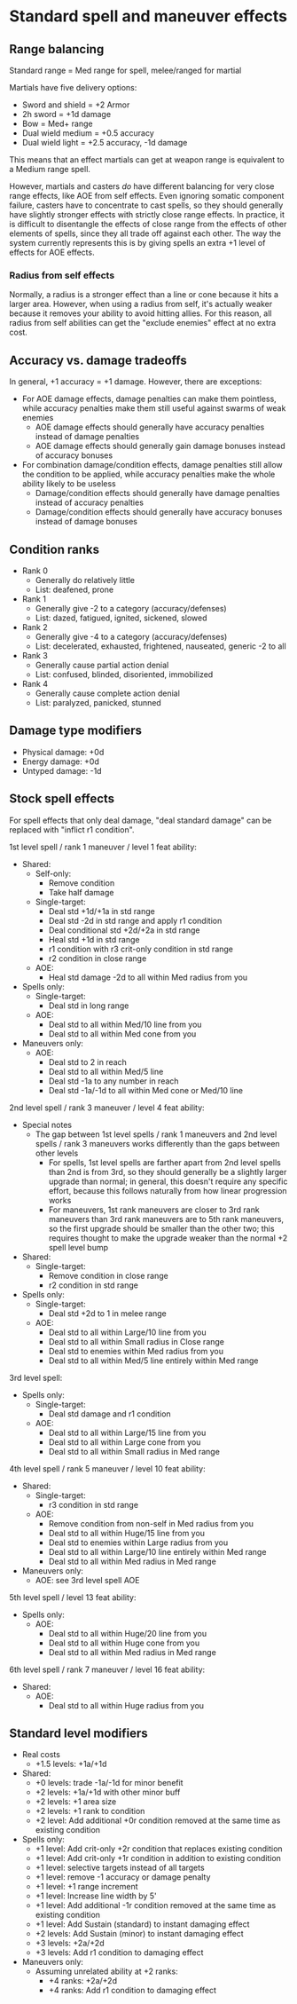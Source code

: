# Standard spell and maneuver effects

## Range balancing

Standard range = Med range for spell, melee/ranged for martial

Martials have five delivery options:
* Sword and shield = +2 Armor
* 2h sword = +1d damage
* Bow = Med+ range
* Dual wield medium = +0.5 accuracy
* Dual wield light = +2.5 accuracy, -1d damage

This means that an effect martials can get at weapon range is equivalent to a Medium range spell.

However, martials and casters *do* have different balancing for very close range effects, like AOE
from self effects.
Even ignoring somatic component failure, casters have to concentrate to cast spells, so they should
generally have slightly stronger effects with strictly close range effects.
In practice, it is difficult to disentangle the effects of close range from the effects of other
elements of spells, since they all trade off against each other.
The way the system currently represents this is by giving spells an extra +1 level of effects for
AOE effects.

### Radius from self effects
Normally, a radius is a stronger effect than a line or cone because it hits a larger area.
However, when using a radius from self, it's actually weaker because it removes your ability to avoid hitting allies.
For this reason, all radius from self abilities can get the "exclude enemies" effect at no extra
cost.

## Accuracy vs. damage tradeoffs

In general, +1 accuracy = +1 damage. However, there are exceptions:
* For AOE damage effects, damage penalties can make them pointless, while accuracy penalties make
  them still useful against swarms of weak enemies
  * AOE damage effects should generally have accuracy penalties instead of damage penalties
  * AOE damage effects should generally gain damage bonuses instead of accuracy bonuses
* For combination damage/condition effects, damage penalties still allow the condition to be
  applied, while accuracy penalties make the whole ability likely to be useless
  * Damage/condition effects should generally have damage penalties instead of accuracy penalties
  * Damage/condition effects should generally have accuracy bonuses instead of damage bonuses

## Condition ranks

* Rank 0
  * Generally do relatively little
  * List: deafened, prone
* Rank 1
  * Generally give -2 to a category (accuracy/defenses)
  * List: dazed, fatigued, ignited, sickened, slowed
* Rank 2
  * Generally give -4 to a category (accuracy/defenses)
  * List: decelerated, exhausted, frightened, nauseated, generic -2 to all
* Rank 3
  * Generally cause partial action denial
  * List: confused, blinded, disoriented, immobilized
* Rank 4
  * Generally cause complete action denial
  * List: paralyzed, panicked, stunned

## Damage type modifiers

* Physical damage: +0d
* Energy damage: +0d
* Untyped damage: -1d

## Stock spell effects

For spell effects that only deal damage, "deal standard damage" can be replaced with "inflict r1
condition".

1st level spell / rank 1 maneuver / level 1 feat ability:
* Shared:
  * Self-only:
    * Remove condition
    * Take half damage
  * Single-target:
    * Deal std +1d/+1a in std range
    * Deal std -2d in std range and apply r1 condition
    * Deal conditional std +2d/+2a in std range
    * Heal std +1d in std range
    * r1 condition with r3 crit-only condition in std range
    * r2 condition in close range
  * AOE:
    * Heal std damage -2d to all within Med radius from you
* Spells only:
  * Single-target:
    * Deal std in long range
  * AOE:
    * Deal std to all within Med/10 line from you
    * Deal std to all within Med cone from you
* Maneuvers only:
  * AOE:
    * Deal std to 2 in reach
    * Deal std to all within Med/5 line
    * Deal std -1a to any number in reach
    * Deal std -1a/-1d to all within Med cone or Med/10 line

2nd level spell / rank 3 maneuver / level 4 feat ability:
* Special notes
  * The gap between 1st level spells / rank 1 maneuvers and 2nd level spells / rank 3 maneuvers
    works differently than the gaps between other levels
    * For spells, 1st level spells are farther apart from 2nd level spells than 2nd is from 3rd, so
      they should generally be a slightly larger upgrade than normal; in general, this doesn't
      require any specific effort, because this follows naturally from how linear progression works
    * For maneuvers, 1st rank maneuvers are closer to 3rd rank maneuvers than 3rd rank maneuvers are
      to 5th rank maneuvers, so the first upgrade should be smaller than the other two; this
      requires thought to make the upgrade weaker than the normal +2 spell level bump
* Shared:
  * Single-target:
    * Remove condition in close range
    * r2 condition in std range
* Spells only:
  * Single-target:
    * Deal std +2d to 1 in melee range
  * AOE:
    * Deal std to all within Large/10 line from you
    * Deal std to all within Small radius in Close range
    * Deal std to enemies within Med radius from you
    * Deal std to all within Med/5 line entirely within Med range

3rd level spell:
* Spells only:
  * Single-target:
    * Deal std damage and r1 condition
  * AOE:
    * Deal std to all within Large/15 line from you
    * Deal std to all within Large cone from you
    * Deal std to all within Small radius in Med range

4th level spell / rank 5 maneuver / level 10 feat ability:
* Shared:
  * Single-target:
    * r3 condition in std range
  * AOE:
    * Remove condition from non-self in Med radius from you
    * Deal std to all within Huge/15 line from you
    * Deal std to enemies within Large radius from you
    * Deal std to all within Large/10 line entirely within Med range
    * Deal std to all within Med radius in Med range
* Maneuvers only:
  * AOE: see 3rd level spell AOE

5th level spell / level 13 feat ability:
* Spells only:
  * AOE:
    * Deal std to all within Huge/20 line from you
    * Deal std to all within Huge cone from you
    * Deal std to all within Med radius in Med range

6th level spell / rank 7 maneuver / level 16 feat ability:
* Shared:
  * AOE:
    * Deal std to all within Huge radius from you

## Standard level modifiers

* Real costs
  * +1.5 levels: +1a/+1d
* Shared:
  * +0 levels: trade -1a/-1d for minor benefit
  * +2 levels: +1a/+1d with other minor buff
  * +2 levels: +1 area size
  * +2 levels: +1 rank to condition
  * +2 level: Add additional +0r condition removed at the same time as existing condition
* Spells only:
  * +1 level: Add crit-only +2r condition that replaces existing condition
  * +1 level: Add crit-only +1r condition in addition to existing condition
  * +1 level: selective targets instead of all targets
  * +1 level: remove -1 accuracy or damage penalty
  * +1 level: +1 range increment
  * +1 level: Increase line width by 5'
  * +1 level: Add additional -1r condition removed at the same time as existing condition
  * +1 level: Add Sustain (standard) to instant damaging effect
  * +2 levels: Add Sustain (minor) to instant damaging effect
  * +3 levels: +2a/+2d
  * +3 levels: Add r1 condition to damaging effect
* Maneuvers only:
  * Assuming unrelated ability at +2 ranks:
    * +4 ranks: +2a/+2d
    * +4 ranks: Add r1 condition to damaging effect
